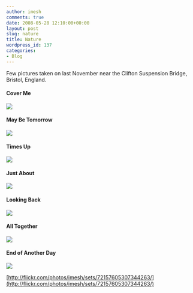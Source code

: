 ```yaml
---
author: imesh
comments: true
date: 2008-05-28 12:10:00+00:00
layout: post
slug: nature
title: Nature
wordpress_id: 137
categories:
- Blog
---
```


Few pictures taken on last November near the Clifton Suspension Bridge, Bristol, England.










#### Cover Me







![](http://farm4.static.flickr.com/3182/2497863223_bc0fd6bce1.jpg?v=0)




#### May Be Tomorrow





![](http://farm3.static.flickr.com/2366/2497859873_604410374d.jpg)


#### Times Up


![](http://farm4.static.flickr.com/3146/2498682704_14380716d4.jpg) 


#### Just About




![](http://farm4.static.flickr.com/3166/2497854829_bfd8fdf89b.jpg)




#### Looking Back




![](http://farm4.static.flickr.com/3047/2497848787_bc2607d7d0.jpg?v=0)




#### All Together




![](http://farm4.static.flickr.com/3161/2498663778_71db16ffbe.jpg?v=0)




#### End of Another Day




![](http://farm4.static.flickr.com/3155/2497836881_77e2b0fdf8.jpg?v=0)




[http://flickr.com/photos/imesh/sets/72157605307344263/](http://flickr.com/photos/imesh/sets/72157605307344263/)



